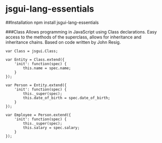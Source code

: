 jsgui-lang-essentials
=====================

##Installation
	npm install jsgui-lang-essentials

###Class
Allows programming in JavaScript using Class declarations. Easy access to the methods of the superclass, allows for inheritance and inheritance chains. Based on code written by John Resig.

	var Class = jsgui.Class;
	
	var Entity = Class.extend({
		'init': function(spec) {
			this.name = spec.name;
		}
	});
	
	var Person = Entity.extend({
		'init': function(spec) {
			this._super(spec);
			this.date_of_birth = spec.date_of_birth;
		}
	});
	
	var Employee = Person.extend({
		'init': function(spec) {
			this._super(spec);
			this.salary = spec.salary;
		}
	});
	
	
	